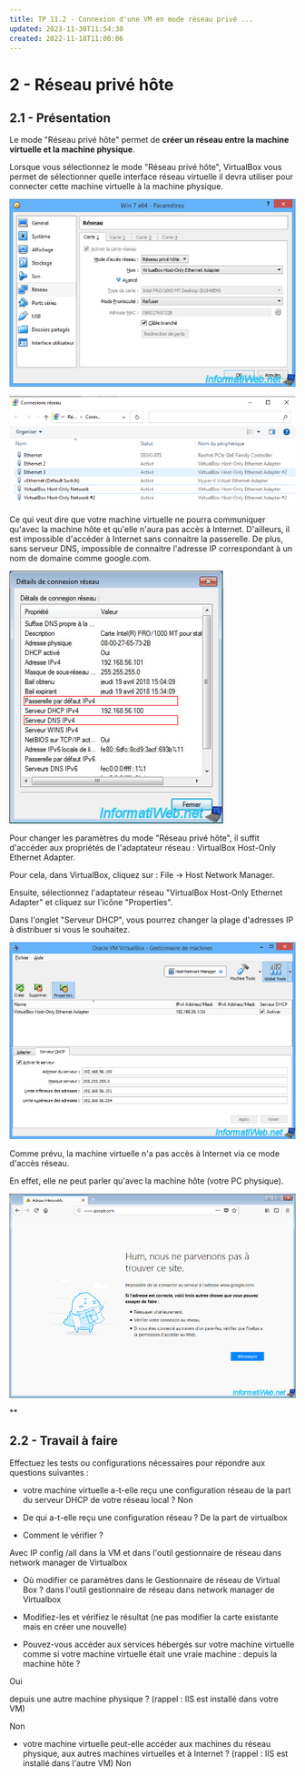 ```yaml
---
title: TP 11.2 - Connexion d'une VM en mode réseau privé ...
updated: 2023-11-30T11:54:30
created: 2022-11-18T11:00:06
---
```


# 2 - Réseau privé hôte

## 2.1 - Présentation

Le mode "Réseau privé hôte" permet de **créer un réseau entre la machine virtuelle et la machine physique**.

Lorsque vous sélectionnez le mode "Réseau privé hôte", VirtualBox vous permet de sélectionner quelle interface réseau virtuelle il devra utiliser pour connecter cette machine virtuelle à la machine physique.

![image1](resources/4ab28dddd90145fcbf61388ae4ae81a1.jpg)

![image2](resources/d66f52c411dd44ef8ebbbf7b4f0c064f.png)

Ce qui veut dire que votre machine virtuelle ne pourra communiquer qu'avec la machine hôte et qu'elle n'aura pas accès à Internet. D'ailleurs, il est impossible d'accéder à Internet sans connaitre la passerelle. De plus, sans serveur DNS, impossible de connaitre l'adresse IP correspondant à un nom de domaine comme google.com.

![image3](resources/27f2b70f36d7479bab4935abf20eb26e.jpg)

Pour changer les paramètres du mode "Réseau privé hôte", il suffit d'accéder aux propriétés de l'adaptateur réseau : VirtualBox Host-Only Ethernet Adapter.

Pour cela, dans VirtualBox, cliquez sur : File -\> Host Network Manager.

Ensuite, sélectionnez l'adaptateur réseau "VirtualBox Host-Only Ethernet Adapter" et cliquez sur l'icône "Properties".

Dans l'onglet "Serveur DHCP", vous pourrez changer la plage d'adresses IP à distribuer si vous le souhaitez.

![image4](resources/db9053bc418146a183f484b294ec3b64.jpg)

Comme prévu, la machine virtuelle n'a pas accès à Internet via ce mode d'accès réseau.

En effet, elle ne peut parler qu'avec la machine hôte (votre PC physique).

![image5](resources/a91b95be744a4095b80aa459a95dcb65.jpg)

**
## 2.2 - Travail à faire

Effectuez les tests ou configurations nécessaires pour répondre aux questions suivantes :

- votre machine virtuelle a-t-elle reçu une configuration réseau de la part du serveur DHCP de votre réseau local ?
Non

- De qui a-t-elle reçu une configuration réseau ?
De la part de virtualbox

- Comment le vérifier ?

Avec IP config /all dans la VM et dans l'outil gestionnaire de réseau dans network manager de Virtualbox
- Où modifier ce paramètres dans le Gestionnaire de réseau de Virtual Box ?
dans l'outil gestionnaire de réseau dans network manager de Virtualbox
- Modifiez-les et vérifiez le résultat (ne pas modifier la carte existante mais en créer une nouvelle)

- Pouvez-vous accéder aux services hébergés sur votre machine virtuelle comme si votre machine virtuelle était une vraie machine :
depuis la machine hôte ?

Oui

depuis une autre machine physique ? (rappel : IIS est installé dans votre VM)

Non

- votre machine virtuelle peut-elle accéder aux machines du réseau physique, aux autres machines virtuelles et à Internet ? (rappel : IIS est installé dans l'autre VM)
Non
